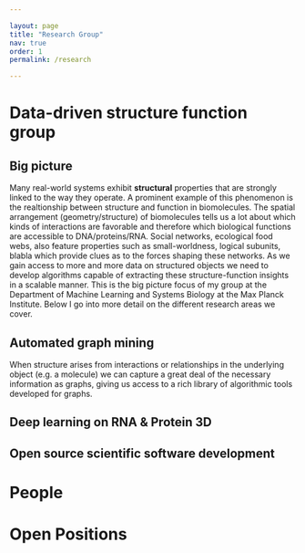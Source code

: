 ```yaml
---

layout: page
title: "Research Group"
nav: true
order: 1
permalink: /research

---
```


# Data-driven structure function group


## Big picture

Many real-world systems exhibit __structural__ properties that are strongly linked to the way they operate.
A prominent example of this phenomenon is the realtionship between structure and function in biomolecules.
The spatial arrangement (geometry/structure) of biomolecules tells us a lot about which kinds of interactions are favorable and therefore which biological functions are accessible to DNA/proteins/RNA. 
Social networks, ecological food webs, also feature properties such as small-worldness, logical subunits, blabla which provide clues as to the forces shaping these networks.
As we gain access to more and more data on structured objects we need to develop algorithms capable of extracting these structure-function insights in a scalable manner. 
This is the big picture focus of my group at the Department of Machine Learning and Systems Biology at the Max Planck Institute.
Below I go into more detail on the different research areas we cover.


## Automated graph mining

When structure arises from interactions or relationships in the underlying object (e.g. a molecule) we can capture a great deal of the necessary information as graphs, giving us access to a rich library of algorithmic tools developed for graphs.

## Deep learning on RNA & Protein 3D

## Open source scientific software development

# People


# Open Positions
